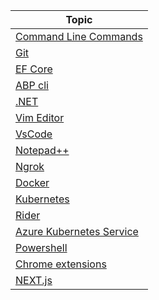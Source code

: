 | Topic                                                                                          |
|------------------------------------------------------------------------------------------------|
| [Command Line Commands](Documents/TopTenCommandLineCommands.md)                                |
| [Git](Documents/Git.md)                                                                        |
| [EF Core](Documents/EntityFrameworkCore.md)                                                    |
| [ABP cli](Documents/ABPcli.md)                                                                 |
| [.NET](Documents/DotNet.md)                                                                    |
| [Vim Editor](Documents/VimEditor.md)                                                           |
| [VsCode](Documents/VsCode.md)                                                                  |
| [Notepad++](Documents/NotepadPlusPlus.md)                                                      |  
| [Ngrok](Documents/Ngrok.md)                                                                    |  
| [Docker](Documents/Docker.md)                                                                  |
| [Kubernetes](Documents/Kubernetes.md)                                                          |
| [Rider](Documents/Rider.md)                                                                    |
| [Azure Kubernetes Service](Documents/AKS.md)                                                   |
| [Powershell](Documents/PowerShell.md)                                                          |
| [Chrome extensions](Documents/ChromeExtensions.md)                                             |
| [NEXT.js](Documents/NextJs.md)                                                                 |
